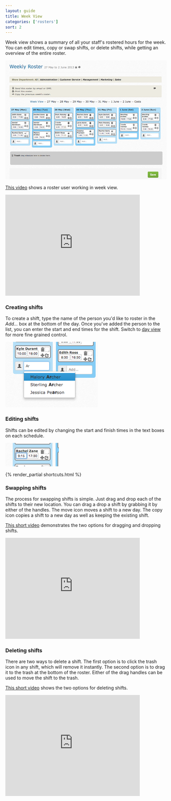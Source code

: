 ```yaml
---
layout: guide
title: Week View
categories: ['rosters']
sort: 2
---
```


Week view shows a summary of all your staff's rostered hours for the week. You can edit times, copy or swap shifts, or delete shifts, while getting an overview of the entire roster.

![A roster in week view](/img/rosters/week_view.png)

[This video](http://www.youtube.com/watch?v=wXLqXobvnZo) shows a roster user working in week view.

<iframe width="420" height="315" src="http://www.youtube.com/embed/wXLqXobvnZo?rel=0" frameborder="0" allowfullscreen="true"> </iframe>
<br />

### Creating shifts

To create a shift, type the name of the person you'd like to roster in the *Add...* box at the bottom of the day. Once you've added the person to the list, you can enter the start and end times for the shift. Switch to [day view](../day/) for more fine grained control.

![Adding someone to a roster](/img/rosters/add_user.png)

### Editing shifts

Shifts can be edited by changing the start and finish times in the text boxes on each schedule.

![Editing a shift in week view](/img/rosters/week_view_edit.png)

{% render_partial shortcuts.html %}

### Swapping shifts

The process for swapping shifts is simple. Just drag and drop each of the shifts to their new location. You can drag a drop a shift by grabbing it by either of the handles. The <i class="icon-move"> </i> move icon moves a shift to a new day. The <i class="icon-share"> </i> copy icon copies a shift to a new day as well as keeping the existing shift.

[This short video](http://www.youtube.com/watch?v=rycV6Ed2elI) demonstrates the two options for dragging and dropping shifts.

<iframe width="420" height="315" src="http://www.youtube.com/embed/rycV6Ed2elI?rel=0" frameborder="0" allowfullscreen="true"> </iframe>
<br />

### Deleting shifts

There are two ways to delete a shift. The first option is to click the <i class="icon-trash"> </i> trash icon in any shift, which will remove it instantly. The second option is to drag it to the trash at the bottom of the roster. Either of the drag handles can be used to move the shift to the trash.

[This short video](http://www.youtube.com/watch?v=Xrv_qCopEZc) shows the two options for deleting shifts.

<iframe width="420" height="315" src="http://www.youtube.com/embed/Xrv_qCopEZc?rel=0" frameborder="0" allowfullscreen="true"> </iframe>
<br />